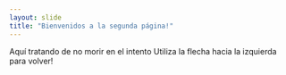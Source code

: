 ```yaml
---
layout: slide
title: "Bienvenidos a la segunda página!"
---
```

Aquí tratando de no morir en el intento
Utiliza la flecha hacia la izquierda para volver!
